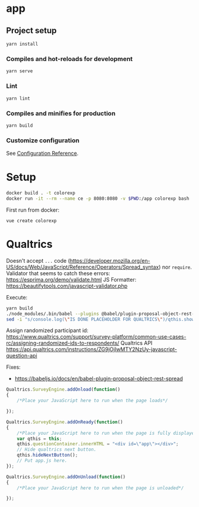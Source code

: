 # app

## Project setup
```
yarn install
```

### Compiles and hot-reloads for development
```
yarn serve
```

### Lint
```
yarn lint
```

### Compiles and minifies for production
```
yarn build
```

### Customize configuration
See [Configuration Reference](https://cli.vuejs.org/config/).

# Setup
```bash
docker build . -t colorexp
docker run -it --rm --name ce -p 8080:8080 -v $PWD:/app colorexp bash
```

First run from docker:
```
vue create colorexp
```

# Qualtrics

Doesn't accept `...` code (https://developer.mozilla.org/en-US/docs/Web/JavaScript/Reference/Operators/Spread_syntax) nor `require`. Validator that seems to catch these errors: https://esprima.org/demo/validate.html
JS Formatter: https://beautifytools.com/javascript-validator.php

Execute:

```bash
yarn build
./node_modules/.bin/babel --plugins @babel/plugin-proposal-object-rest-spread dist/js/app.*.js -o app.js
sed -i "s/console.log(\"IS DONE PLACEHOLDER FOR QUALTRICS\")/qthis.showNextButton()/" app.js
```

Assign randomized participant id: https://www.qualtrics.com/support/survey-platform/common-use-cases-rc/assigning-randomized-ids-to-respondents/
Qualtrics API https://api.qualtrics.com/instructions/ZG9jOjIwMTY2NzUy-javascript-question-api

Fixes:
- https://babeljs.io/docs/en/babel-plugin-proposal-object-rest-spread

```js
Qualtrics.SurveyEngine.addOnload(function()
{
	/*Place your JavaScript here to run when the page loads*/

});

Qualtrics.SurveyEngine.addOnReady(function()
{
	/*Place your JavaScript here to run when the page is fully displayed*/
    var qthis = this;
	qthis.questionContainer.innerHTML = "<div id=\"app\"></div>";
    // Hide qualtrics next button.
    qthis.hideNextButton();
    // Put app.js here.
});

Qualtrics.SurveyEngine.addOnUnload(function()
{
	/*Place your JavaScript here to run when the page is unloaded*/

});
```